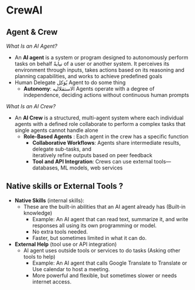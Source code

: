 # CrewAI

## Agent & Crew

*What Is an AI Agent?*  

- An **AI agent** is a system or program designed to autonomously perform tasks on behalf نيابةً of a 
  user or another system. It perceives its environment through inputs, takes actions based on its 
  reasoning and planning capabilities, and works to achieve predefined goals
- Human Delegate يُوَكل Agent to do some thing
   - **Autonomy**: الاستقلاليه Agents operate with a degree of independence, deciding actions without 
   continuous human prompts     

*What Is an AI Crew?*  

- An **AI Crew** is a structured, multi-agent system where each individual agents with a defined 
  role collaborate to perform a complex tasks that single agents cannot handle alone
   - **Role-Based Agents** : Each agent in the crew has a specific function
	 - **Collaborative Workflows**: Agents share intermediate results, delegate sub-tasks, and   
     iteratively refine outputs based on peer feedback
	 - **Tool and API Integration**: Crews can use external tools—databases, ML models, web services

## Native skills or External Tools ?  

- **Native Skills** (internal skills):  
	- These are the built-in abilities that an AI agent already has (Built-in knowledge)
		- Example: An AI agent that can read text, summarize it, and write responses  all using its own programming or model.
		- No extra tools needed.
		- Faster, but sometimes limited in what it can do.
- **External Help** (tool use or API integration)
	- AI agent uses outside tools or services to do tasks (Asking other tools to help)
		- Example: An AI agent that calls Google Translate to Translate or Use calendar to host a meeting.
		- More powerful and flexible, but sometimes slower or needs internet access.
